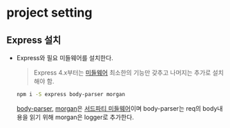 # project setting

## Express 설치

- Express와 필요 미들웨어를 설치한다.

  > Express 4.x부터는 [미들웨어](Middleware) 최소한의 기능만 갖추고 나머지는 추가로 설치해야 함.

  ```bash
  npm i -S express body-parser morgan
  ```

  [body-parser](body-parser), [morgan](morgan)은 [서드파티 미들웨어](Third-party-middleware)이며 body-parser는 req의 body내용을 읽기 위해 morgan은 logger로 추가한다.


[Middleware]: http://expressjs.com/ko/guide/using-middleware.html
[Third-party-middleware]: http://expressjs.com/en/resources/middleware.html
[body-parser]: http://expressjs.com/en/resources/middleware/body-parser.html
[morgan]: http://expressjs.com/en/resources/middleware/morgan.html